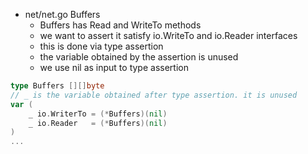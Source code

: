 - net/net.go Buffers
    - Buffers has Read and WriteTo methods
    - we want to assert it satisfy io.WriteTo and io.Reader interfaces
    - this is done via type assertion
    - the variable obtained by the assertion is unused
    - we use nil as input to type assertion
```go
type Buffers [][]byte
// _ is the variable obtained after type assertion. it is unused
var (
	_ io.WriterTo = (*Buffers)(nil)
	_ io.Reader   = (*Buffers)(nil)
)
...
```